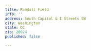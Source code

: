 ```yaml
---
title: Randall Field
info: ''
address: South Capitol & I Streets SW
city: Washington
state: DC
zip: 20024
published: false

---
```


